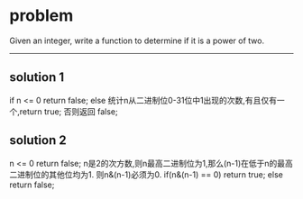 # problem
Given an integer, write a function to determine if it is a power of two.

--- 
## solution 1
if n <= 0 return false;
else 
	统计n从二进制位0-31位中1出现的次数,有且仅有一个,return true;
	否则返回 false;

## solution 2
n <= 0 return false;
n是2的次方数,则n最高二进制位为1,那么(n-1)在低于n的最高二进制位的其他位均为1.
则n&(n-1)必须为0.
if(n&(n-1) == 0) return true;
else return false;

